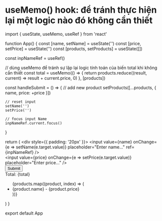 # useMemo() hook: để tránh thực hiện lại một logic nào đó không cần thiết

import { useState, useMemo, useRef } from 'react'

function App() {
  const [name, setName] = useState('')
  const [price, setPrice] = useState('')
  const [products, setProducts] = useState([])

  const inpNameRef = useRef()

  // dùng useMemo để tránh sự lặp lại logic tính toán của biến total khi không cần thiết
  const total = useMemo(() => {
    return products.reduce((result, current) => result + current.price, 0)
  }, [products])

  const handleSubmit = () => {
    // add new product
    setProducts([...products, {
      name,
      price: +price
    }])

    // reset input
    setName('')
    setPrice('')
    
    // focus input Name
    inpNameRef.current.focus()
  }

  return (
    <div style={{ padding: '20px' }}>
      <input
        value={name}
        onChange={e => setName(e.target.value)}
        placeholder="Enter name..."
        ref={inpNameRef}
      />
      <br />
      <input
        value={price}
        onChange={e => setPrice(e.target.value)}
        placeholder="Enter price..."
      />
      <br />
      <button onClick={handleSubmit}>Submit</button>
      <br />
      Total: <span>{total}</span>
      <ul>
        {products.map((product, index) => (
          <li key={index}>
            {product.name} - {product.price}
          </li>
        ))}
      </ul>
    </div>
  )
}

export default App